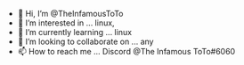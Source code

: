 - 👋 Hi, I’m @TheInfamousToTo
- 👀 I’m interested in ... linux,
- 🌱 I’m currently learning ... linux
- 💞️ I’m looking to collaborate on ... any
- 📫 How to reach me ... Discord @The Infamous ToTo#6060

<!---
TheInfamousToTo/TheInfamousToTo is a ✨ special ✨ repository because its `README.md` (this file) appears on your GitHub profile.
You can click the Preview link to take a look at your changes.
--->

